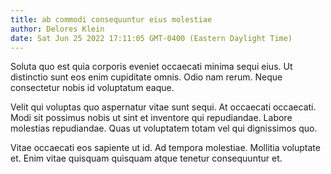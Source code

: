 ```yaml
---
title: ab commodi consequuntur eius molestiae
author: Delores Klein
date: Sat Jun 25 2022 17:11:05 GMT-0400 (Eastern Daylight Time)
---
```

Soluta quo est quia corporis eveniet occaecati minima sequi eius. Ut distinctio sunt eos enim cupiditate omnis. Odio nam rerum. Neque consectetur nobis id voluptatum eaque.

 Velit qui voluptas quo aspernatur vitae sunt sequi. At occaecati occaecati. Modi sit possimus nobis ut sint et inventore qui repudiandae. Labore molestias repudiandae. Quas ut voluptatem totam vel qui dignissimos quo.

 Vitae occaecati eos sapiente ut id. Ad tempora molestiae. Mollitia voluptate et. Enim vitae quisquam quisquam atque tenetur consequuntur et.